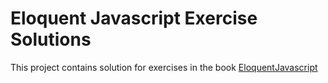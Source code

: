 # Eloquent Javascript Exercise Solutions

This project contains solution for exercises in the book [EloquentJavascript](https://eloquentjavascript.net)
